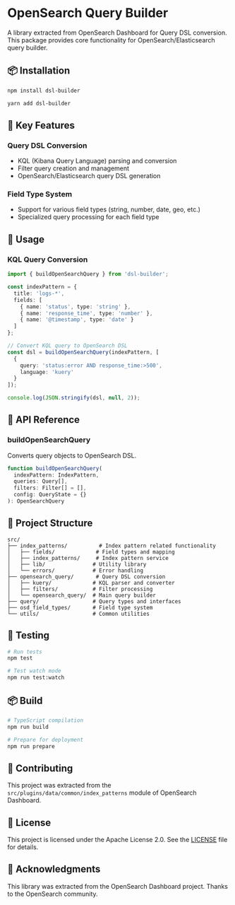 # OpenSearch Query Builder

A library extracted from OpenSearch Dashboard for Query DSL conversion. This package provides core functionality for OpenSearch/Elasticsearch query builder.

## 📦 Installation

```bash
npm install dsl-builder
```

```bash
yarn add dsl-builder
```

## 🚀 Key Features

### Query DSL Conversion
- KQL (Kibana Query Language) parsing and conversion
- Filter query creation and management
- OpenSearch/Elasticsearch query DSL generation

### Field Type System
- Support for various field types (string, number, date, geo, etc.)
- Specialized query processing for each field type

## 📖 Usage

### KQL Query Conversion

```typescript
import { buildOpenSearchQuery } from 'dsl-builder';

const indexPattern = {
  title: 'logs-*',
  fields: [
    { name: 'status', type: 'string' },
    { name: 'response_time', type: 'number' },
    { name: '@timestamp', type: 'date' }
  ]
};

// Convert KQL query to OpenSearch DSL
const dsl = buildOpenSearchQuery(indexPattern, [
  {
    query: 'status:error AND response_time:>500',
    language: 'kuery'
  }
]);

console.log(JSON.stringify(dsl, null, 2));
```

## 🔧 API Reference

### buildOpenSearchQuery

Converts query objects to OpenSearch DSL.

```typescript
function buildOpenSearchQuery(
  indexPattern: IndexPattern,
  queries: Query[],
  filters: Filter[] = [],
  config: QueryState = {}
): OpenSearchQuery
```

## 📁 Project Structure

```
src/
├── index_patterns/          # Index pattern related functionality
│   ├── fields/             # Field types and mapping
│   ├── index_patterns/     # Index pattern service
│   ├── lib/               # Utility library
│   └── errors/            # Error handling
├── opensearch_query/       # Query DSL conversion
│   ├── kuery/             # KQL parser and converter
│   ├── filters/           # Filter processing
│   └── opensearch_query/  # Main query builder
├── query/                 # Query types and interfaces
├── osd_field_types/       # Field type system
└── utils/                 # Common utilities
```

## 🧪 Testing

```bash
# Run tests
npm test

# Test watch mode
npm run test:watch
```

## 📦 Build

```bash
# TypeScript compilation
npm run build

# Prepare for deployment
npm run prepare
```

## 🤝 Contributing

This project was extracted from the `src/plugins/data/common/index_patterns` module of OpenSearch Dashboard. 

## 📄 License

This project is licensed under the Apache License 2.0. See the [LICENSE](LICENSE) file for details.

## 🙏 Acknowledgments

This library was extracted from the OpenSearch Dashboard project. Thanks to the OpenSearch community.

